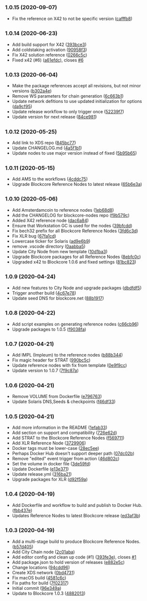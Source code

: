 ## <small>1.0.15 (2020-09-07)</small>

* Fix the reference on X42 to not be specific version ([cafffb8](https://github.com/block-core/blockcore-nodes/commit/cafffb8))



## <small>1.0.14 (2020-06-23)</small>

* Add build support for X42 ([393bce3](https://github.com/block-core/blockcore-nodes/commit/393bce3))
* Add coldstaking activation ([90958f3](https://github.com/block-core/blockcore-nodes/commit/90958f3))
* Fix X42 solution reference ([0266c5c](https://github.com/block-core/blockcore-nodes/commit/0266c5c))
* Fixed x42 (#6) ([a61efdc](https://github.com/block-core/blockcore-nodes/commit/a61efdc)), closes [#6](https://github.com/block-core/blockcore-nodes/issues/6)



## <small>1.0.13 (2020-06-04)</small>

* Make the package references accept all revisions, but not minor versions ([b302a4e](https://github.com/block-core/blockcore-nodes/commit/b302a4e))
* Remove WS parameters for chain generation ([6c663b1](https://github.com/block-core/blockcore-nodes/commit/6c663b1))
* Update network defitions to use updated initialization for options ([da9cf95](https://github.com/block-core/blockcore-nodes/commit/da9cf95))
* Update release workflow to only trigger once ([52239f7](https://github.com/block-core/blockcore-nodes/commit/52239f7))
* Update version for next release ([84ce981](https://github.com/block-core/blockcore-nodes/commit/84ce981))



## <small>1.0.12 (2020-05-25)</small>

* Add link to XDS repo ([845bc77](https://github.com/block-core/blockcore-nodes/commit/845bc77))
* Update CHANGELOG.md ([4a5f1b1](https://github.com/block-core/blockcore-nodes/commit/4a5f1b1))
* Update nodes to use major version instead of fixed ([5b95b65](https://github.com/block-core/blockcore-nodes/commit/5b95b65))



## <small>1.0.11 (2020-05-15)</small>

* Add AMS to the workflows ([4cddc75](https://github.com/block-core/blockcore-nodes/commit/4cddc75))
* Upgrade Blockcore Reference Nodes to latest release ([65b6e3a](https://github.com/block-core/blockcore-nodes/commit/65b6e3a))



## <small>1.0.10 (2020-05-06)</small>

* Add Amsterdamcoin to reference nodes ([1eb68d8](https://github.com/block-core/blockcore-nodes/commit/1eb68d8))
* Add the CHANGELOG for blockcore-nodes repo ([f9b579c](https://github.com/block-core/blockcore-nodes/commit/f9b579c))
* Added X42 reference node ([dac6a84](https://github.com/block-core/blockcore-nodes/commit/dac6a84))
* Ensure that Workstation GC is used for the nodes ([39bfcdd](https://github.com/block-core/blockcore-nodes/commit/39bfcdd))
* Fix bech32 prefix for all Blockcore Reference Nodes ([3fd6c3d](https://github.com/block-core/blockcore-nodes/commit/3fd6c3d))
* Fix XLR bug ([67fa1cd](https://github.com/block-core/blockcore-nodes/commit/67fa1cd))
* Lowercase ticker for Solaris ([ad9e6b9](https://github.com/block-core/blockcore-nodes/commit/ad9e6b9))
* remove .vscode directory ([0aabba5](https://github.com/block-core/blockcore-nodes/commit/0aabba5))
* Update City Node from new template ([10d1ba3](https://github.com/block-core/blockcore-nodes/commit/10d1ba3))
* Upgrade Blockcore packages for all Reference Nodes ([8ebfc0c](https://github.com/block-core/blockcore-nodes/commit/8ebfc0c))
* Upgraded x42 to Blockcore 1.0.6 and fixed settings ([81bc823](https://github.com/block-core/blockcore-nodes/commit/81bc823))



## <small>1.0.9 (2020-04-24)</small>

* Add new features to City Node and upgrade packages ([dbdfdf5](https://github.com/block-core/blockcore-nodes/commit/dbdfdf5))
* Trigger another build ([4c67e78](https://github.com/block-core/blockcore-nodes/commit/4c67e78))
* Update seed DNS for blockcore.net ([88b1917](https://github.com/block-core/blockcore-nodes/commit/88b1917))



## <small>1.0.8 (2020-04-22)</small>

* Add script examples on generating reference nodes ([c66cb96](https://github.com/block-core/blockcore-nodes/commit/c66cb96))
* Upgrade packages to 1.0.5 ([f9038fa](https://github.com/block-core/blockcore-nodes/commit/f9038fa))



## <small>1.0.7 (2020-04-21)</small>

* Add IMPL (Impleum) to the reference nodes ([b88b344](https://github.com/block-core/blockcore-nodes/commit/b88b344))
* Fix magic header for STRAT ([990bc5c](https://github.com/block-core/blockcore-nodes/commit/990bc5c))
* Update reference nodes with fix from template ([0e9f9cc](https://github.com/block-core/blockcore-nodes/commit/0e9f9cc))
* Update version to 1.0.7 ([7f9c87a](https://github.com/block-core/blockcore-nodes/commit/7f9c87a))



## <small>1.0.6 (2020-04-21)</small>

* Remove VOLUME from Dockerfile ([e796763](https://github.com/block-core/blockcore-nodes/commit/e796763))
* Update Solaris DNS,Seeds & checkpoints ([f46df33](https://github.com/block-core/blockcore-nodes/commit/f46df33))



## <small>1.0.5 (2020-04-21)</small>

* Add more information in the README ([1efab33](https://github.com/block-core/blockcore-nodes/commit/1efab33))
* Add section on support and compatibility ([726e62d](https://github.com/block-core/blockcore-nodes/commit/726e62d))
* Add STRAT to the Blockcore Reference Nodes ([f569711](https://github.com/block-core/blockcore-nodes/commit/f569711))
* Add XLR Reference Node ([3729906](https://github.com/block-core/blockcore-nodes/commit/3729906))
* Docker tags must be lower-case ([28ec5ee](https://github.com/block-core/blockcore-nodes/commit/28ec5ee))
* Perhaps Docker Hub doesn't support deeper path ([07dc02b](https://github.com/block-core/blockcore-nodes/commit/07dc02b))
* Remove "edited" event trigger from action ([46d802c](https://github.com/block-core/blockcore-nodes/commit/46d802c))
* Set the volume in docker file ([3de59fd](https://github.com/block-core/blockcore-nodes/commit/3de59fd))
* Update Dockerfile ([e13e371](https://github.com/block-core/blockcore-nodes/commit/e13e371))
* Update release.yml ([316ba21](https://github.com/block-core/blockcore-nodes/commit/316ba21))
* Upgrade packages for XLR ([d92f59a](https://github.com/block-core/blockcore-nodes/commit/d92f59a))



## <small>1.0.4 (2020-04-19)</small>

* Add Dockerfile and workflow to build and publish to Docker Hub. ([fbb437e](https://github.com/block-core/blockcore-nodes/commit/fbb437e))
* Updates Reference Nodes to latest Blockcore release ([ed3af3b](https://github.com/block-core/blockcore-nodes/commit/ed3af3b))



## <small>1.0.3 (2020-04-19)</small>

* Add a multi-stage build to produce Blockcore Reference Nodes. ([b57d405](https://github.com/block-core/blockcore-nodes/commit/b57d405))
* Add City Chain node ([2c01aba](https://github.com/block-core/blockcore-nodes/commit/2c01aba))
* Add editor config and clean up code (#1) ([393fe3e](https://github.com/block-core/blockcore-nodes/commit/393fe3e)), closes [#1](https://github.com/block-core/blockcore-nodes/issues/1)
* Add package.json to hold version of releases ([e882e5c](https://github.com/block-core/blockcore-nodes/commit/e882e5c))
* Change locations ([94cdd96](https://github.com/block-core/blockcore-nodes/commit/94cdd96))
* Create XDS network ([0bd4731](https://github.com/block-core/blockcore-nodes/commit/0bd4731))
* Fix macOS build ([4581c6c](https://github.com/block-core/blockcore-nodes/commit/4581c6c))
* Fix paths for build ([7f02317](https://github.com/block-core/blockcore-nodes/commit/7f02317))
* Initial commit ([96e349a](https://github.com/block-core/blockcore-nodes/commit/96e349a))
* Update to Blockcore 1.0.3 ([4882013](https://github.com/block-core/blockcore-nodes/commit/4882013))



